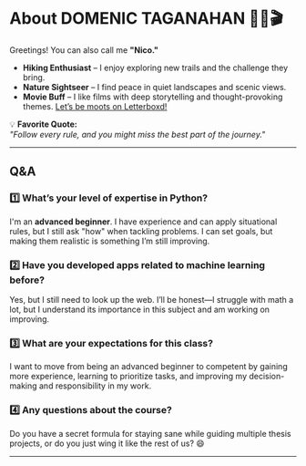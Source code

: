# About DOMENIC TAGANAHAN 🥾🌿🎬
Greetings! You can also call me **"Nico."**  

- **Hiking Enthusiast** – I enjoy exploring new trails and the challenge they bring.  
- **Nature Sightseer** – I find peace in quiet landscapes and scenic views.  
- **Movie Buff** – I like films with deep storytelling and thought-provoking themes. [Let’s be moots on Letterboxd!](https://letterboxd.com/CinTax/)  

💡 **Favorite Quote:**  
_"Follow every rule, and you might miss the best part of the journey."_  

---

## Q&A  

### 1️⃣ What’s your level of expertise in Python?  
I'm an **advanced beginner**. I have experience and can apply situational rules, but I still ask "how" when tackling problems. I can set goals, but making them realistic is something I’m still improving.  

### 2️⃣ Have you developed apps related to machine learning before?  
Yes, but I still need to look up the web. I’ll be honest—I struggle with math a lot, but I understand its importance in this subject and am working on improving. 

### 3️⃣ What are your expectations for this class?  
I want to move from being an advanced beginner to competent by gaining more experience, learning to prioritize tasks, and improving my decision-making and responsibility in my work.

### 4️⃣ Any questions about the course?  
Do you have a secret formula for staying sane while guiding multiple thesis projects, or do you just wing it like the rest of us? 😄  

---